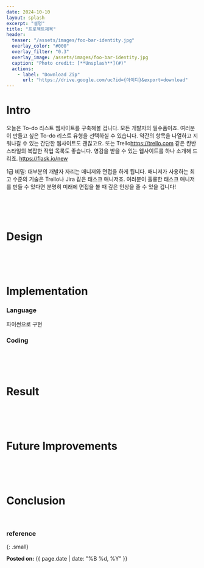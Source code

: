 ```yaml
---
date: 2024-10-10
layout: splash
excerpt: "설명"
title: "프로젝트제목"
header:
  teaser: "/assets/images/foo-bar-identity.jpg"
  overlay_color: "#000"
  overlay_filter: "0.3"
  overlay_image: /assets/images/foo-bar-identity.jpg
  caption: "Photo credit: [**Unsplash**](#)"
  actions:
    - label: "Download Zip"
      url: "https://drive.google.com/uc?id={아이디}&export=download" 
---
```


# Intro

오늘은 To-do 리스트 웹사이트를 구축해볼 겁니다. 모든 개발자의 필수품이죠.
여러분이 만들고 싶은 To-do 리스트 유형을 선택하실 수 있습니다. 약간의 항목을 나열하고 지워나갈 수 있는 간단한 웹사이트도 괜찮고요.
또는 Trello<https://trello.com> 같은 칸반 스타일의 복잡한 작업 목록도 좋습니다.
영감을 받을 수 있는 웹사이트를 하나 소개해 드리죠. <https://flask.io/new>

1급 비밀: 대부분의 개발자 자리는 매니저와 면접을 하게 됩니다. 매니저가 사용하는 최고 수준의 기술은 Trello나 Jira 같은 태스크 매니저죠. 여러분이 훌륭한 태스크 매니저를 만들 수 있다면 분명히 미래에 면접을 볼 때 깊은 인상을 줄 수 있을 겁니다!

<br><br><br>

# Design

<br><br><br>

# Implementation

### Language

파이썬으로 구현

### Coding

<br><br><br>

# Result

<br><br><br>

# Future Improvements

<br><br><br>

# Conclusion

<br>

### reference

{: .small}

<b>Posted on:</b> {{ page.date | date: "%B %d, %Y" }}